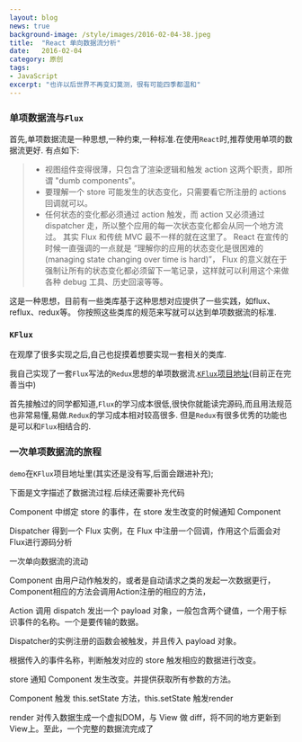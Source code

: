 ```yaml
---
layout: blog
news: true
background-image: /style/images/2016-02-04-38.jpeg
title:  "React 单向数据流分析"
date:   2016-02-04
category: 原创
tags:
- JavaScript
excerpt: "也许以后世界不再变幻莫测，很有可能四季都温和"
---
```


### 单项数据流与`Flux`

首先,单项数据流是一种思想,一种约束,一种标准.在使用`React`时,推荐使用单项的数据流更好.
有点如下:

> * 视图组件变得很薄，只包含了渲染逻辑和触发 action 这两个职责，即所谓 "dumb components"。
> * 要理解一个 store 可能发生的状态变化，只需要看它所注册的 actions 回调就可以。
> * 任何状态的变化都必须通过 action 触发，而 action 又必须通过 dispatcher 走，所以整个应用的每一次状态变化都会从同一个地方流过。
其实 Flux 和传统 MVC 最不一样的就在这里了。
React 在宣传的时候一直强调的一点就是 “理解你的应用的状态变化是很困难的 (managing state changing over time is hard)”，
Flux 的意义就在于强制让所有的状态变化都必须留下一笔记录，这样就可以利用这个来做各种 debug 工具、历史回滚等等。

这是一种思想，目前有一些类库基于这种思想对应提供了一些实践，如flux、reflux、redux等。
你按照这些类库的规范来写就可以达到单项数据流的标准.

### `KFlux`

在观摩了很多实现之后,自己也捉摸着想要实现一套相关的类库.

我自己实现了一套`Flux`写法的`Redux`思想的单项数据流.[`KFlux`项目地址](https://github.com/karynsong/KFlux)(目前正在完善当中)

首先接触过的同学都知道,`Flux`的学习成本很低,很快你就能读完源码,而且用法规范也非常易懂,易做.`Redux`的学习成本相对较高很多.
但是`Redux`有很多优秀的功能也是可以和`Flux`相结合的.

### 一次单项数据流的旅程

`demo`在`KFlux`项目地址里(其实还是没有写,后面会跟进补充);

下面是文字描述了数据流过程.后续还需要补充代码

Component 中绑定 store 的事件，在 store 发生改变的时候通知 Component

Dispatcher 得到一个 Flux 实例，在 Flux 中注册一个回调，作用这个后面会对Flux进行源码分析

一次单向数据流的流动

Component 由用户动作触发的，或者是自动请求之类的发起一次数据更行，Component相应的方法会调用Action注册的相应的方法，

Action 调用 dispatch 发出一个 payload 对象，一般包含两个键值，一个用于标识事件的名称。一个是要传输的数据。

Dispatcher的实例注册的函数会被触发，并且传入 payload 对象。

根据传入的事件名称，判断触发对应的 store 触发相应的数据进行改变。

store 通知 Component 发生改变。并提供获取所有参数的方法。

Component 触发 this.setState 方法，this.setState 触发render

render 对传入数据生成一个虚拟DOM，与 View 做 diff，将不同的地方更新到 View上。至此，一个完整的数据流完成了

